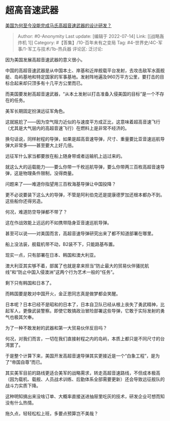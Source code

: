 # 超高音速武器
[美国为何至今没能完成马氏高超音速武器的设计研发？](https://www.zhihu.com/question/434085578/answer/2574536872)

> Author: #0-Anonymity
> Last update: [编辑于 2022-07-14]
> Link: [[战略轰炸机 1]]
> Category: #【答集】/10-百年未有之变局
> Tag: #4-世界史/4C-军事/1-军工与技术/1b-热兵器
> 评论区:
> 泛讨论:

因为美国发展高超音速武器的意义很小。

中国的高超音速武器是从中国本土、岸基和近岸舰载平台发射，去攻击敌军水面舰艇、岛屿基地和特定国家的军事基地。发射阵地遍及960万平方公里，要打击的目标合起来却只顶多有十几平方公里而已。

而美国要发射高超音速武器，“从本土发射以打击准备入侵美国的目标”是一个不存在的任务。

美军长期固定扮演远征军角色。

这就尴尬了——因为空气阻力近似的与速度平方成正比，这意味着超高音速飞行（尤其是大气层内的高超音速飞行）在燃料上是非常不经济的。

换句话说，同样射程的导弹，如果是超高音速导弹，尺寸、重量要比亚音速巡航导弹大非常多——甚至要大上好几倍。

远征军什么家当都要放在船上随身带或者运输机上运过来的。

就这么大的运载能力——要么你带一千枚巡航导弹，要么你带两三百枚高超音速导弹，这是物理条件限制，没得商量。

问题来了——难道你指望用三百枚海基导弹让中国投降？

更不必说要装下这么大的导弹，不管是阿利伯克还是提康德罗加还根本都办不到。这些船你还得另造。

何况，难道防空导弹都不带了？

这在作战效能上远远的不如携带隐身亚音速巡航导弹。

甚至可以说——对美国而言，高超音速导弹研究出来了都不知道部署在哪里。

船上没法装，舰载机带不动，B2装不下，只能路基布置。

现实一点，只有部署在日本、韩国和澳大利亚。

澳大利亚其实够不着，部属了也就是拿来担当“防止最大的贸易伙伴骚扰航线”和“防止中国入侵澳洲”这两个行为艺术一般的“任务”。

剩下只有韩国和日本了。

而韩国要是敢对中国开火，金正恩同志真是做梦都会笑醒。

日本呢？日本已经不是昭和的日本了，日本自卫队已经从根上丧失了勇武精神，比起军人，更像武装警察。即使它敢搞政治冒险部署这些导弹，它敢于实际发射的勇气也极其欠奉。

为了一种不敢发射的武器和第一大贸易伙伴反目吗？

何况，对我们而言，一切在我们直接射程之内的岛屿，本质上都只是不同尺寸的台湾罢了。

于是整个计算下来，美国开发高超音速导弹其实更接近是一个“白象工程”，是为了“帝国自尊”而已。

其实美军目前的路线更适合美军的战略需求，转走高超音速路线，不但成本极高（因为载机、载舰、人员战术训练、后勤体系全部需要更新）还会导致远征舰队的战斗力实质下降。

这种明知搞出来没啥订单、大概率直接送进抽屉里吃灰的技术，研发企业可想而知没有什么热情。

拖久点，轻轻松松上班，多要点预算岂不美哉？
